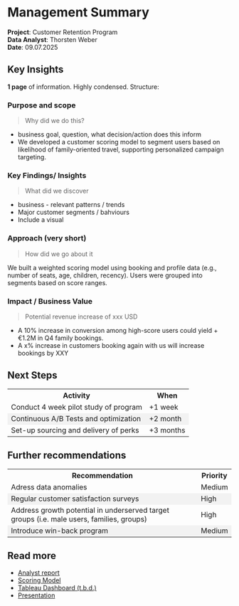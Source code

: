 # Management Summary

**Project**: Customer Retention Program<br>
**Data Analyst**: Thorsten Weber<br>
**Date**: 09.07.2025

## Key Insights

**1 page** of information. Highly condensed. Structure:

### Purpose and scope
>Why did we do this?

* business goal, question, what decision/action does this inform
* We developed a customer scoring model to segment users based on likelihood of family-oriented travel, supporting personalized campaign targeting.

### Key Findings/ Insights
> What did we discover

* business - relevant patterns / trends
* Major customer segments / bahviours
* Include a visual

### Approach (very short)
> How did we go about it

We built a weighted scoring model using booking and profile data (e.g., number of seats, age, children, recency). Users were grouped into segments based on score ranges.

### Impact / Business Value
> Potential revenue increase of xxx USD

* A 10% increase in conversion among high-score users could yield +€1.2M in Q4 family bookings.
* A x% increase in customers booking again with us will increase bookings by XXY

## Next Steps
<table>
    <tr>
        <th>Activity</th>
        <th>When</th>
    </tr>
    <tr>
        <td>Conduct 4 week pilot study of program</td>
        <td>+1 week</td>
    </tr>
    <tr style="background-color: #f2f2f2;">
        <td>Continuous A/B Tests and optimization</td>
        <td>+2 month</td>
    </tr>
    <tr>
        <td>Set-up sourcing and delivery of perks</td>
        <td>+3 months</td>
    </tr>
</table>

## Further recommendations
<table>
    <tr>
        <th>Recommendation</th>
        <th>Priority</th>
    </tr>
    <tr>
        <td>Adress data anomalies</td>
        <td>Medium</td>
    <tr style="background-color: #f2f2f2;">
        <td>Regular customer satisfaction surveys</td>
        <td>High</td>
    <tr>
        <td>Address growth potential in underserved target groups (i.e. male users, families, groups)</td>
        <td>High</td>
    </tr>
    <tr style="background-color: #f2f2f2;">
        <td>Introduce win-back program</td>
        <td>Medium</td>
    </tr>
</table>

## Read more 
* [Analyst report](./Analyst%20report.md)
* [Scoring Model](./Analyst%20report.md)
* [Tableau Dashboard (t.b.d.)](./Analyst%20report.md)
* [Presentation](./Analyst%20report.md)